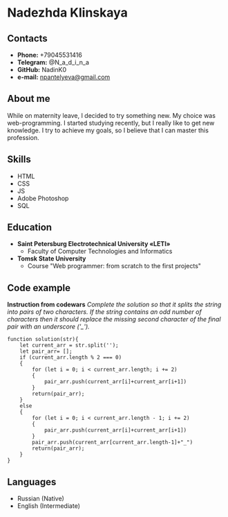 # Nadezhda Klinskaya


## Contacts
* **Phone:** +79045531416
* **Telegram:** @N_a_d_i_n_a
* **GitHub:** NadinK0
* **e-mail:** npantelyeva@gmail.com


## About me
While on maternity leave, I decided to try something new. My choice was web-programming. I started studying recently, but I really like to get new knowledge. I try to achieve my goals, so I believe that I can master this profession.

## Skills
* HTML
* CSS
* JS
* Adobe Photoshop
* SQL

## Education
* **Saint Petersburg Electrotechnical University «LETI»**
    + Faculty of Computer Technologies and Informatics
* **Tomsk State University**
    + Course "Web programmer: from scratch to the first projects"


## Code example
**Instruction from codewars** *Complete the solution so that it splits the string into pairs of two characters. If the string contains an odd number of characters then it should replace the missing second character of the final pair with an underscore ('_').*
```
function solution(str){
    let current_arr = str.split('');
    let pair_arr= [];
    if (current_arr.length % 2 === 0)
    {
        for (let i = 0; i < current_arr.length; i += 2) 
        {    
            pair_arr.push(current_arr[i]+current_arr[i+1])
        } 
        return(pair_arr);
    }    
    else 
    {
        for (let i = 0; i < current_arr.length - 1; i += 2)
        {
            pair_arr.push(current_arr[i]+current_arr[i+1])
        }
        pair_arr.push(current_arr[current_arr.length-1]+"_")
        return(pair_arr);
    }
}
```
## Languages
* Russian (Native)
* English (Intermediate)

